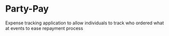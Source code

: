 # Party-Pay
Expense tracking application to allow individuals to track who ordered what at events to ease repayment process
